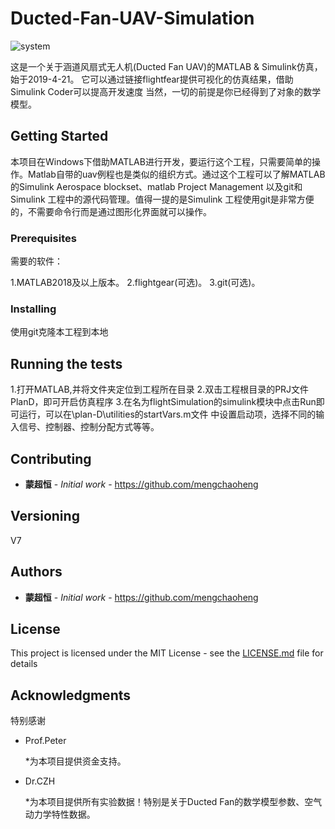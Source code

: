 # Ducted-Fan-UAV-Simulation

![system](https://user-images.githubusercontent.com/43166007/143251187-1fea2e86-f317-4ee6-9376-652430c47b76.jpg)


这是一个关于涵道风扇式无人机(Ducted Fan UAV)的MATLAB & Simulink仿真，始于2019-4-21。
它可以通过链接flightfear提供可视化的仿真结果，借助Simulink Coder可以提高开发速度
当然，一切的前提是你已经得到了对象的数学模型。

## Getting Started

本项目在Windows下借助MATLAB进行开发，要运行这个工程，只需要简单的操作。Matlab自带的uav例程也是类似的组织方式。通过这个工程可以了解MATLAB的Simulink Aerospace blockset、matlab Project Management
以及git和Simulink 工程中的源代码管理。值得一提的是Simulink 工程使用git是非常方便的，不需要命令行而是通过图形化界面就可以操作。

### Prerequisites

需要的软件：

1.MATLAB2018及以上版本。
2.flightgear(可选)。
3.git(可选)。

### Installing

使用git克隆本工程到本地

## Running the tests

1.打开MATLAB,并将文件夹定位到工程所在目录
2.双击工程根目录的PRJ文件PlanD，即可开启仿真程序
3.在名为flightSimulation的simulink模块中点击Run即可运行，可以在\plan-D\utilities的startVars.m文件
中设置启动项，选择不同的输入信号、控制器、控制分配方式等等。

## Contributing

* **蒙超恒** - *Initial work* - https://github.com/mengchaoheng

## Versioning

V7

## Authors

* **蒙超恒** - *Initial work* - https://github.com/mengchaoheng

## License

This project is licensed under the MIT License - see the [LICENSE.md](LICENSE.md) file for details

## Acknowledgments

特别感谢

* Prof.Peter

	*为本项目提供资金支持。

* Dr.CZH

	*为本项目提供所有实验数据！特别是关于Ducted Fan的数学模型参数、空气动力学特性数据。



